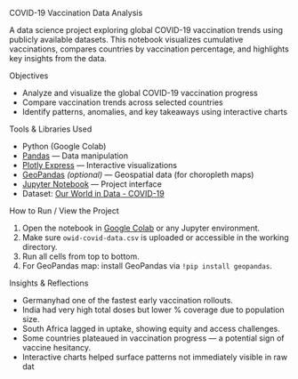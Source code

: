 
COVID-19 Vaccination Data Analysis

A data science project exploring global COVID-19 vaccination trends using publicly available datasets. This notebook visualizes cumulative vaccinations, compares countries by vaccination percentage, and highlights key insights from the data.

 Objectives

- Analyze and visualize the global COVID-19 vaccination progress
- Compare vaccination trends across selected countries
- Identify patterns, anomalies, and key takeaways using interactive charts

 Tools & Libraries Used

- Python (Google Colab)
- [Pandas](https://pandas.pydata.org/) — Data manipulation
- [Plotly Express](https://plotly.com/python/plotly-express/) — Interactive visualizations
- [GeoPandas](https://geopandas.org/) *(optional)* — Geospatial data (for choropleth maps)
- [Jupyter Notebook](https://jupyter.org/) — Project interface
- Dataset: [Our World in Data - COVID-19](https://ourworldindata.org/covid-vaccinations)

 How to Run / View the Project

1. Open the notebook in [Google Colab](https://colab.research.google.com/) or any Jupyter environment.
2. Make sure `owid-covid-data.csv` is uploaded or accessible in the working directory.
3. Run all cells from top to bottom.
4. For GeoPandas map: install GeoPandas via `!pip install geopandas`.

 Insights & Reflections

- Germanyhad one of the fastest early vaccination rollouts.
- India had very high total doses but lower % coverage due to population size.
- South Africa lagged in uptake, showing equity and access challenges.
- Some countries plateaued in vaccination progress — a potential sign of vaccine hesitancy.
- Interactive charts helped surface patterns not immediately visible in raw dat
  
